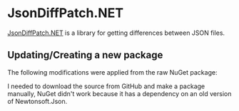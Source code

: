 # JsonDiffPatch.NET

[JsonDiffPatch.NET](https://github.com/wbish/jsondiffpatch.net) is a library for
getting differences between JSON files.

## Updating/Creating a new package


The following modifications were applied from the raw NuGet package:

I needed to download the source from GitHub and make a package manually, NuGet
didn't work because it has a dependency on an old version of Newtonsoft.Json.